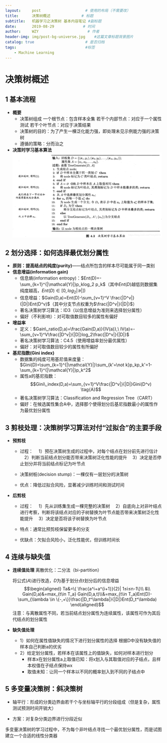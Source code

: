 ```yaml
---
layout:     post                    # 使用的布局（不需要改）
title:      决策树概述              # 标题 
subtitle:   机器学习之决策树 基本内容笔记 #副标题
date:       2019-08-29             # 时间
author:     WZY                      # 作者
header-img: img/post-bg-universe.jpg    #这篇文章标题背景图片
catalog: true                       # 是否归档
tags:                               #标签
    - Machine Learning
--- 
```

# 决策树概述
## 1 基本流程
* **概要**
	* 决策树组成
	一个根节点：包含样本全集
	若干个内部节点：对应于一个属性测试
	若干个叶节点：对应于决策结果
	* 决策树的目的：为了产生一棵泛化能力强，即处理未见示例能力强的决策树
	* 遵循的策略：分而治之
* **决策时学习基本算法**
![在这里插入图片描述](https://github.com/Tinky2013/Machine-Learning-Lab/raw/master/img/tree01.png)

## 2 划分选择：如何选择最优划分属性
* **原则：提高结点的纯度(purity)**——结点所包含的样本尽可能属于同一类别
* **信息增益(information gain)**
	* 信息熵(information entropy)：$Ent(D)=-\sum_{k=1}^{|\mathcal{Y}|}p_klog_2 p_k$（其中$Ent(D)$越低则数据集纯度越高，$Ent(D)\in [0,log_2|\mathcal{Y}|]$)
	* 信息增益：$Gain(D,a)=Ent(D)-\sum_{v=1}^V \frac{|D^v|}{|D|}Ent(D^v)$（其中分支节点权重为$\frac{|D^v|}{|D|}$）
	* 著名决策树学习算法：ID3（以信息增益为准则来选择划分属性）
	* 偏好（不利影响）：对可取值数目较多的属性有偏好
* **增益率**
	* 定义：$Gain\_ratio(D,a)=\frac{Gain(D,a)}{IV(a)},\ IV(a)=-\sum_{v=1}^V\frac{|D^v|}{|D|}log_2\frac{|D^v|}{|D|}$
	* 著名决策树学习算法：C4.5（使用增益率划分最优属性）
	* 偏好：对可取值数目较少的属性有所偏好
* **基尼指数(Gini index)**
	* 数据集的纯度可用基尼值来度量：$Gini(D)=\sum_{k=1}^{|\mathcal{Y}|}\sum_{k'=\not k}p_kp_k'=1-\sum_{k=1}^{|\mathcal{Y}|}p_k^2$
	* 属性a的基尼指数：
	 $$Gini\_index(D,a)=\sum_{v=1}^V\frac{|D^v|}{|D|}Gini(D^v) \tag{A}$$
	* 著名决策树学习算法：Classification and Regression Tree（CART）
	* 偏好：在候选属性集合A中，选择那个使得划分后基尼指数最小的属性作为最优划分属性

## 3 剪枝处理：决策树学习算法对付“过拟合”的主要手段
* **预剪枝**
	* 过程：
	&emsp;1）预在决策树生成的过程中，对每个结点在划分前先进行估计
	&emsp;2）判断当前结点划分能否带来决策树泛化性能的提升
	&emsp;3）决定是否停止划分并将当前结点标记为叶节点
	
	* 决策树桩(decision stump)：一棵仅有一层划分的决策树
	* 优点：降低过拟合风险，显著减少训练时间和测试时间
	
* **后剪枝**
	* 过程：
	&emsp;1）先从训练集生成一棵完整的决策树
	&emsp;2）自底向上对非叶结点进行考察，判断将该结点对应的子树替换为叶节点能否带来决策树泛化性能提升
	&emsp;3）决定是否将该子树替换为叶节点
	
	* 特点：通常比预剪枝保留更多的分支
	* 优缺点：欠拟合风险小，泛化性能优，但训练时间长

## 4 连续与缺失值
* **连续值处理**
离散优化：二分法（bi-partition）

	将公式$(A)$进行改造，$D$为基于划分点t划分后的信息增益
	$$\begin{aligned}
	Ta&=\{ \frac{a^i+a^{i+1}}{2}| 1≤i≤n-1\}\\
	&\\
	Gain(D,a)&=max_{t\in T_a} Gain(D,a,t)\\&=max_{t\in T_a}Ent(D)-\sum_{\lambda \in \{-,+\}}\frac{|D_t^\lambda|}{|D|}Ent(D_t^\lambda)
	\end{aligned}$$
	注意：与离散属性不同，若当前结点划分属性为连续属性，该属性可作为其后代结点的划分属性

* **缺失值处理**
	* 1）如何在属性值缺失的情况下进行划分属性的选择
		根据D中没有缺失值的样本自己判断a的优劣
	* 2）给定划分属性，若样本在该属性上的值缺失，如何对样本进行划分
		* 样本x在划分属性a上取值已知：将x划入与其取值对应的子结点，且样本权值在子结点保持wx
		* 取值未知：让同一个样本以不同的概率划入到不同的子结点中

## 5 多变量决策树：斜决策树
* 轴平行：形成的分类边界由若干个与坐标轴平行的分段组成（但是复杂，属性测试预测时间开销大）

* 方案：对复杂分类边界进行分段近似

多变量决策树的学习过程中，不为每个非叶结点寻找一个最优划分属性，而是试图建立一个合适的线性分类器
